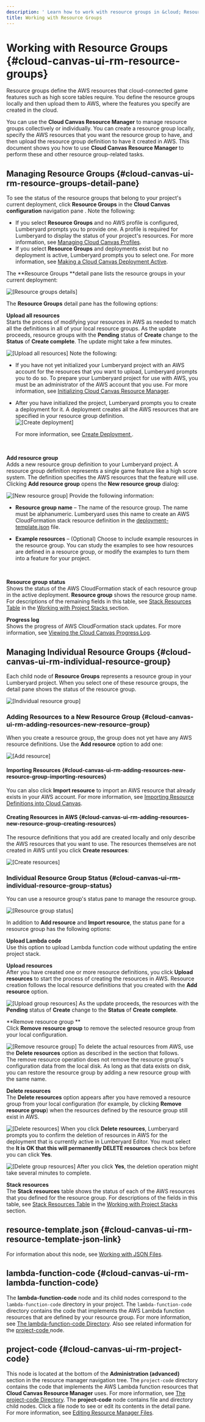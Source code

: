 ```yaml
---
description: ' Learn how to work with resource groups in &cloud; Resource Manager. '
title: Working with Resource Groups
---
```

# Working with Resource Groups {#cloud-canvas-ui-rm-resource-groups}

Resource groups define the AWS resources that cloud\-connected game features such as high score tables require\. You define the resource groups locally and then upload them to AWS, where the features you specify are created in the cloud\.

You can use the **Cloud Canvas Resource Manager** to manage resource groups collectively or individually\. You can create a resource group locally, specify the AWS resources that you want the resource group to have, and then upload the resource group definition to have it created in AWS\. This document shows you how to use **Cloud Canvas Resource Manager** to perform these and other resource group\-related tasks\.

## Managing Resource Groups {#cloud-canvas-ui-rm-resource-groups-detail-pane}

To see the status of the resource groups that belong to your project's current deployment, click **Resource Groups** in the **Cloud Canvas configuration** navigation pane \. Note the following: 
+ If you select **Resource Groups** and no AWS profile is configured, Lumberyard prompts you to provide one\. A profile is required for Lumberyard to display the status of your project's resources\. For more information, see [Managing Cloud Canvas Profiles](/docs/userguide/gems/cloud-canvas/ui-credentials-manager.md)\. 
+ If you select **Resource Groups** and deployments exist but no deployment is active, Lumberyard prompts you to select one\. For more information, see [Making a Cloud Canvas Deployment Active](/docs/userguide/gems/cloud-canvas/ui-select-deployment.md)\. 

The **Resource Groups **detail pane lists the resource groups in your current deployment: 

![\[Resource groups details\]](/images/userguide/cloud_canvas/cloud-canvas-resource-groups-detail-pane.png)

The **Resource Groups** detail pane has the following options: 

**Upload all resources**  
Starts the process of modifying your resources in AWS as needed to match all the definitions in all of your local resource groups\. As the update proceeds, resource groups with the **Pending** status of **Create** change to the **Status** of **Create complete**\. The update might take a few minutes\.   

![\[Upload all resources\]](/images/userguide/cloud_canvas/cloud-canvas-upload-all-resources.png)
Note the following:   
+ If you have not yet initialized your Lumberyard project with an AWS account for the resources that you want to upload, Lumberyard prompts you to do so\. To prepare your Lumberyard project for use with AWS, you must be an administrator of the AWS account that you use\. For more information, see [Initializing Cloud Canvas Resource Manager](/docs/userguide/gems/cloud-canvas/ui-rm-initialize.md)\. 
+ After you have initialized the project, Lumberyard prompts you to create a deployment for it\. A deployment creates all the AWS resources that are specified in your resource group definition\.  
![\[Create deployment\]](/images/userguide/cloud_canvas/cloud-canvas-resource-groups-create-deployment.png)

  For more information, see [Create Deployment ](/docs/userguide/gems/cloud-canvas/ui-rm-deployments#cloud-canvas-ui-rm-create-deployment)\.

   

**Add resource group**  
Adds a new resource group definition to your Lumberyard project\. A resource group definition represents a single game feature like a high score system\. The definition specifies the AWS resources that the feature will use\.   
Clicking **Add resource group** opens the **New resource group** dialog:   

![\[New resource group\]](/images/userguide/cloud_canvas/cloud-canvas-ui-rm-new-resource-group-w-examples.png)
Provide the following information:  
+  **Resource group name** – The name of the resource group\. The name must be alphanumeric\. Lumberyard uses this name to create an AWS CloudFormation stack resource definition in the [deployment\-template\.json](/docs/userguide/gems/cloud-canvas/resource-definitions#cloud-canvas-deployment-template) file\. 
+  **Example resources** – \(Optional\) Choose to include example resources in the resource group\. You can study the examples to see how resources are defined in a resource group, or modify the examples to turn them into a feature for your project\. 

    

**Resource group status**  
Shows the status of the AWS CloudFormation stack of each resource group in the active deployment\. **Resource group** shows the resource group name\. For descriptions of the remaining fields in this table, see [Stack Resources Table](/docs/userguide/gems/cloud-canvas/ui-rm-project-stack#cloud-canvas-ui-rm-stack-resources-table) in the [Working with Project Stacks ](/docs/userguide/gems/cloud-canvas/ui-rm-project-stack.md) section\.

**Progress log**  
Shows the progress of AWS CloudFormation stack updates\. For more information, see [Viewing the Cloud Canvas Progress Log](/docs/userguide/gems/cloud-canvas/ui-rm-progress-log.md)\.

## Managing Individual Resource Groups {#cloud-canvas-ui-rm-individual-resource-group}

Each child node of **Resource Groups** represents a resource group in your Lumberyard project\. When you select one of these resource groups, the detail pane shows the status of the resource group\. 

![\[Individual resource group\]](/images/userguide/cloud_canvas/cloud-canvas-ui-rm-individual-resource-group.png)

### Adding Resources to a New Resource Group {#cloud-canvas-ui-rm-adding-resources-new-resource-group}

When you create a resource group, the group does not yet have any AWS resource definitions\. Use the **Add resource** option to add one: 

![\[Add resource\]](/images/userguide/cloud_canvas/cloud-canvas-ui-rm-add-resource-definition-prompt.png)

#### Importing Resources {#cloud-canvas-ui-rm-adding-resources-new-resource-group-importing-resources}

You can also click **Import resource** to import an AWS resource that already exists in your AWS account\. For more information, see [ Importing Resource Definitions into Cloud Canvas](/docs/userguide/gems/cloud-canvas/ui-rm-resource-importer.md)\.

#### Creating Resources in AWS {#cloud-canvas-ui-rm-adding-resources-new-resource-group-creating-resources}

The resource definitions that you add are created locally and only describe the AWS resources that you want to use\. The resources themselves are not created in AWS until you click **Create resources**: 

![\[Create resources\]](/images/userguide/cloud_canvas/cloud-canvas-rm-create-resources.png)

### Individual Resource Group Status {#cloud-canvas-ui-rm-individual-resource-group-status}

You can use a resource group's status pane to manage the resource group\.

![\[Resource group status\]](/images/userguide/cloud_canvas/cloud-canvas-ui-rm-resource-group-detail-pane.png)

In addition to **Add resource** and **Import resource**, the status pane for a resource group has the following options: 

**Upload Lambda code**  
Use this option to upload Lambda function code without updating the entire project stack\.

**Upload resources**  
After you have created one or more resource definitions, you click **Upload resources** to start the process of creating the resources in AWS\. Resource creation follows the local resource definitions that you created with the **Add resource** option\.   

![\[Upload group resources\]](/images/userguide/cloud_canvas/cloud-canvas-rm-upload-group-resources.png)
As the update proceeds, the resources with the **Pending** status of **Create** change to the **Status** of **Create complete**\. 

**Remove resource group **  
Click **Remove resource group** to remove the selected resource group from your local configuration\.   

![\[Remove resource group\]](/images/userguide/cloud_canvas/cloud-canvas-rm-remove-resource-group-confirmation.png)
To delete the actual resources from AWS, use the **Delete resources** option as described in the section that follows\.   
The remove resource operation does not remove the resource group's configuration data from the local disk\. As long as that data exists on disk, you can restore the resource group by adding a new resource group with the same name\. 

**Delete resources**  
The **Delete resources** option appears after you have removed a resource group from your local configuration \(for example, by clicking **Remove resource group**\) when the resources defined by the resource group still exist in AWS\.   

![\[Delete resources\]](/images/userguide/cloud_canvas/cloud-canvas-rm-delete-resources-option.png)
When you click **Delete resources**, Lumberyard prompts you to confirm the deletion of resources in AWS for the deployment that is currently active in Lumberyard Editor\. You must select the **It is OK that this will permanently DELETE resources** check box before you can click **Yes**\.  

![\[Delete group resources\]](/images/userguide/cloud_canvas/cloud-canvas-ui-rm-delete-group-resources.png)
After you click **Yes**, the deletion operation might take several minutes to complete\. 

**Stack resources**  
The **Stack resources** table shows the status of each of the AWS resources that you defined for the resource group\. For descriptions of the fields in this table, see [Stack Resources Table](/docs/userguide/gems/cloud-canvas/ui-rm-project-stack#cloud-canvas-ui-rm-stack-resources-table) in the [Working with Project Stacks ](/docs/userguide/gems/cloud-canvas/ui-rm-project-stack.md) section\. 

## resource\-template\.json {#cloud-canvas-ui-rm-resource-template-json-link}

For information about this node, see [Working with JSON Files](/docs/userguide/gems/cloud-canvas/ui-rm-json-file-nodes.md)\. 

## lambda\-function\-code {#cloud-canvas-ui-rm-lambda-function-code}

The **lambda\-function\-code** node and its child nodes correspond to the `lambda-function-code` directory in your project\. The `lambda-function-code` directory contains the code that implements the AWS Lambda function resources that are defined by your resource group\. For more information, see [The lambda\-function\-code Directory](/docs/userguide/gems/cloud-canvas/resource-definitions#cloud-canvas-lambda-function-code-subdirectory)\. Also see related information for the [project\-code ](#cloud-canvas-ui-rm-project-code) node\. 

## project\-code {#cloud-canvas-ui-rm-project-code}

This node is located at the bottom of the **Administration \(advanced\)** section in the resource manager navigation tree\. The `project-code` directory contains the code that implements the AWS Lambda function resources that **Cloud Canvas Resource Manager** uses\. For more information, see [The project\-code Directory](/docs/userguide/gems/cloud-canvas/resource-definitions#cloud-canvas-project-code-subdirectory)\. The **project\-code** node contains file and directory child nodes\. Click a file node to see or edit its contents in the detail pane\. For more information, see [Editing Resource Manager Files](/docs/userguide/gems/cloud-canvas/ui-rm-text-editing.md)\. 
